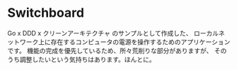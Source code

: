 # Switchboard

Go x DDD x クリーンアーキテクチャ のサンプルとして作成した、
ローカルネットワーク上に存在するコンピュータの電源を操作するためのアプリケーションです。
機能の完成を優先しているため、所々荒削りな部分がありますが、
そのうち調整したいという気持ちはあります。ほんとに。
